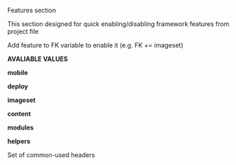 Features section

This section designed for quick enabling/disabling framework features from project file

Add feature to FK variable to enable it (e.g. FK += imageset)

**AVALIABLE VALUES**

**mobile**


**deploy**


**imageset**


**content**


**modules**


**helpers**

Set of common-used headers

